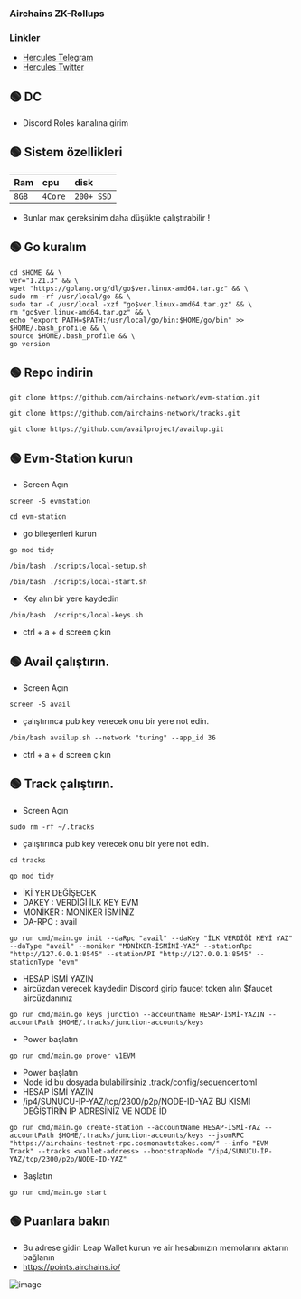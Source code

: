 
### Airchains ZK-Rollups


### Linkler
 * [Hercules Telegram](https://t.me/HerculesNode)
 * [Hercules Twitter](https://twitter.com/Herculesnode)



## 🟢 DC

- Discord Roles kanalına girim




## 🟢 Sistem özellikleri
| Ram | cpu     | disk                      |
| :-------- | :------- | :-------------------------------- |
| `8GB`      | `4Core` | `200+ SSD` |

- Bunlar max gereksinim daha düşükte çalıştırabilir !


## 🟢 Go kuralım
```shell
cd $HOME && \
ver="1.21.3" && \
wget "https://golang.org/dl/go$ver.linux-amd64.tar.gz" && \
sudo rm -rf /usr/local/go && \
sudo tar -C /usr/local -xzf "go$ver.linux-amd64.tar.gz" && \
rm "go$ver.linux-amd64.tar.gz" && \
echo "export PATH=$PATH:/usr/local/go/bin:$HOME/go/bin" >> $HOME/.bash_profile && \
source $HOME/.bash_profile && \
go version
```



## 🟢 Repo indirin
```shell
git clone https://github.com/airchains-network/evm-station.git
```

```shell
git clone https://github.com/airchains-network/tracks.git
```

```shell
git clone https://github.com/availproject/availup.git
```

## 🟢 Evm-Station kurun


- Screen Açın

```shell
screen -S evmstation
```


```shell
cd evm-station
```

- go bileşenleri kurun

```shell
go mod tidy
```

```shell
/bin/bash ./scripts/local-setup.sh
```

```shell
/bin/bash ./scripts/local-start.sh
```


- Key alın bir yere kaydedin 

```shell
/bin/bash ./scripts/local-keys.sh
```

- ctrl + a + d screen çıkın


## 🟢 Avail çalıştırın.

- Screen Açın

```shell
screen -S avail
```

- çalıştırınca pub key verecek onu bir yere not edin. 

```shell
/bin/bash availup.sh --network "turing" --app_id 36
```

- ctrl + a + d screen çıkın

## 🟢 Track çalıştırın.

- Screen Açın

```shell
sudo rm -rf ~/.tracks
```

- çalıştırınca pub key verecek onu bir yere not edin. 

```shell
cd tracks
```

```shell
go mod tidy
```

- İKİ YER DEĞİŞECEK 
- DAKEY : VERDİĞİ İLK KEY EVM 
- MONİKER : MONİKER İSMİNİZ
- DA-RPC : avail


```shell
go run cmd/main.go init --daRpc "avail" --daKey "İLK VERDİĞİ KEYİ YAZ" --daType "avail" --moniker "MONİKER-İSMİNİ-YAZ" --stationRpc "http://127.0.0.1:8545" --stationAPI "http://127.0.0.1:8545" --stationType "evm"
```

- HESAP İSMİ YAZIN 
- aircüzdan verecek kaydedin Discord girip faucet token alın $faucet aircüzdanınız

```shell
go run cmd/main.go keys junction --accountName HESAP-İSMİ-YAZIN --accountPath $HOME/.tracks/junction-accounts/keys
```

- Power başlatın

```shell
go run cmd/main.go prover v1EVM
```


- Power başlatın
- Node id bu dosyada bulabilirsiniz .track/config/sequencer.toml
- HESAP İSMİ YAZIN 
- /ip4/SUNUCU-İP-YAZ/tcp/2300/p2p/NODE-ID-YAZ  BU KISMI DEĞİŞTİRİN İP ADRESİNİZ VE NODE İD 

```shell
go run cmd/main.go create-station --accountName HESAP-İSMİ-YAZ --accountPath $HOME/.tracks/junction-accounts/keys --jsonRPC "https://airchains-testnet-rpc.cosmonautstakes.com/" --info "EVM Track" --tracks <wallet-address> --bootstrapNode "/ip4/SUNUCU-İP-YAZ/tcp/2300/p2p/NODE-ID-YAZ"
```

- Başlatın

```shell
go run cmd/main.go start
```

## 🟢 Puanlara bakın

- Bu adrese gidin Leap Wallet kurun ve air hesabınızın memolarını aktarın bağlanın
- https://points.airchains.io/

![image](https://github.com/HerculesNode/Testnet-Rehber/assets/101635385/373cd65e-17ac-48fe-8549-b6c4efb1d724)


